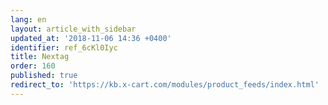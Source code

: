 ```yaml
---
lang: en
layout: article_with_sidebar
updated_at: '2018-11-06 14:36 +0400'
identifier: ref_6cKl0Iyc
title: Nextag
order: 160
published: true
redirect_to: 'https://kb.x-cart.com/modules/product_feeds/index.html'
---
```

